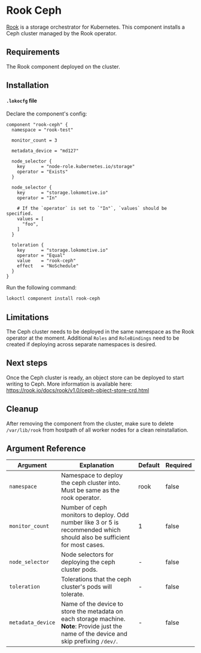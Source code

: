 # Rook Ceph

[Rook](https://rook.io) is a storage orchestrator for Kubernetes. This component installs a Ceph cluster managed by the Rook operator.

## Requirements

The Rook component deployed on the cluster.

## Installation

#### `.lokocfg` file

Declare the component's config:

```
component "rook-ceph" {
  namespace = "rook-test"

  monitor_count = 3

  metadata_device = "md127"

  node_selector {
    key      = "node-role.kubernetes.io/storage"
    operator = "Exists"
  }

  node_selector {
    key      = "storage.lokomotive.io"
    operator = "In"

    # If the `operator` is set to `"In"`, `values` should be specified.
    values = [
      "foo",
    ]
  }

  toleration {
    key      = "storage.lokomotive.io"
    operator = "Equal"
    value    = "rook-ceph"
    effect   = "NoSchedule"
  }
}
```

Run the following command:

```bash
lokoctl component install rook-ceph
```

## Limitations

The Ceph cluster needs to be deployed in the same namespace as the Rook operator at the moment. Additional `Roles` and `RoleBindings` need to be created if deploying across separate namespaces is desired.

## Next steps

Once the Ceph cluster is ready, an object store can be deployed to start writing to Ceph. More information is available here: https://rook.io/docs/rook/v1.0/ceph-object-store-crd.html

## Cleanup

After removing the component from the cluster, make sure to delete `/var/lib/rook` from hostpath of all worker nodes for a clean reinstallation.

## Argument Reference

| Argument | Explanation | Default | Required |
|----------|-------------|---------|----------|
| `namespace` | Namespace to deploy the ceph cluster into. Must be same as the rook operator. | rook | false |
| `monitor_count` | Number of ceph monitors to deploy. Odd number like 3 or 5 is recommended which should also be sufficient for most cases. | 1 | false |
| `node_selector` | Node selectors for deploying the ceph cluster pods. | - | false |
| `toleration` | Tolerations that the ceph cluster's pods will tolerate. | - | false |
| `metadata_device` | Name of the device to store the metadata on each storage machine. **Note**: Provide just the name of the device and skip prefixing `/dev/`. | - | false |
